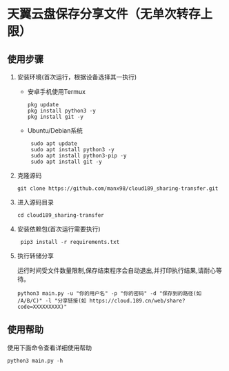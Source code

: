 # 天翼云盘保存分享文件（无单次转存上限）

## 使用步骤
1. 安装环境(首次运行，根据设备选择其一执行)
   + 安卓手机使用Termux  
       ```shell
       pkg update
       pkg install python3 -y
       pkg install git -y
       ```
   + Ubuntu/Debian系统
      ```shell
       sudo apt update
       sudo apt install python3 -y
       sudo apt install python3-pip -y
       sudo apt install git -y
      ```
2. 克隆源码
    ```shell
    git clone https://github.com/manx98/cloud189_sharing-transfer.git
    ```
3. 进入源码目录
    ```shell
    cd cloud189_sharing-transfer
    ```
4. 安装依赖包(首次运行需要执行)
   ```shell
    pip3 install -r requirements.txt
    ```
5. 执行转储分享 
   
   运行时间受文件数量限制,保存结束程序会自动退出,并打印执行结果,请耐心等待。
    ```shell
    python3 main.py -u "你的用户名" -p "你的密码" -d "保存到的路径(如 /A/B/C)" -l "分享链接(如 https://cloud.189.cn/web/share?code=XXXXXXXXX)"
    ```

## 使用帮助
使用下面命令查看详细使用帮助
```shell
python3 main.py -h
```
